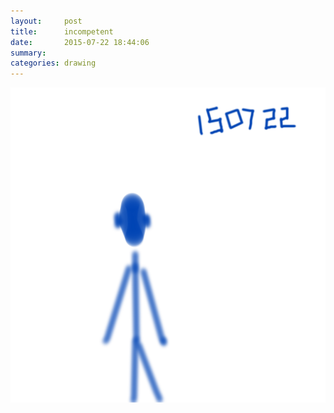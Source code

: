 ```yaml
---
layout:     post
title:      incompetent
date:       2015-07-22 18:44:06
summary:    
categories: drawing
---
```

![incompetent](/images/blog/incompetent.png "Yes, I am.")